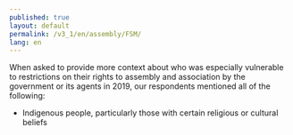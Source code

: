 ```yaml
---
published: true
layout: default
permalink: /v3_1/en/assembly/FSM/
lang: en
---
```

When asked to provide more context about who was especially vulnerable to restrictions on their rights to assembly and association by the government or its agents in 2019, our respondents mentioned all of the following:  

- Indigenous people, particularly those with certain religious or cultural beliefs
